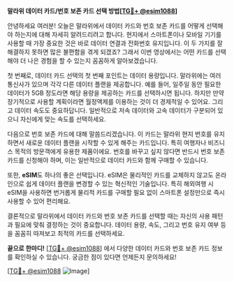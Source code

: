 **말라위 데이터 카드/번호 보존 카드 선택 방법[[TG💪+ @esim1088](https://t.me/s/esim1088)]**

안녕하세요 여러분! 오늘은 말라위에서 데이터 카드와 번호 보존 카드를 어떻게 선택해야 하는지에 대해 자세히 알려드리려고 합니다. 현지에서 스마트폰이나 모바일 기기를 사용할 때 가장 중요한 것은 바로 데이터 연결과 전화번호 유지입니다. 이 두 가지를 잘 해결하지 못하면 많은 불편함을 겪게 되겠죠? 그래서 이번 영상에서는 어떤 카드를 선택해야 더 나은 경험을 할 수 있는지 꼼꼼하게 알아보겠습니다.

첫 번째로, 데이터 카드 선택의 첫 번째 포인트는 데이터 용량입니다. 말라위에는 여러 통신사가 있으며 각각 다른 데이터 플랜을 제공합니다. 예를 들어, 일주일 동안 필요한 데이터가 5GB 정도라면 해당 용량을 제공하는 카드를 선택하시면 됩니다. 하지만 만약 장기적으로 사용할 계획이라면 월정액제를 이용하는 것이 더 경제적일 수 있어요. 그리고 데이터 속도도 중요하답니다. 일반적으로 저속 데이터와 고속 데이터가 구분되어 있으니 자신에게 맞는 속도를 선택하세요.

다음으로 번호 보존 카드에 대해 말씀드리겠습니다. 이 카드는 말라위 현지 번호를 유지하면서 새로운 데이터 플랜을 시작할 수 있게 해주는 카드입니다. 특히 여행자나 비즈니스 목적의 방문객에게 유용한 제품이에요. 번호를 바꾸고 싶지 않다면 반드시 번호 보존 카드를 신청해야 하며, 이는 일반적으로 데이터 카드와 함께 구매할 수 있습니다.

또한, **eSIM**도 하나의 좋은 선택입니다. eSIM은 물리적인 카드를 교체하지 않고도 온라인으로 쉽게 데이터 플랜을 변경할 수 있는 혁신적인 기술입니다. 특히 해외여행 시 eSIM을 사용하면 번거롭게 물리적 카드를 구매할 필요 없이 스마트폰 설정만으로 즉시 사용할 수 있어 편리해요.

결론적으로 말라위에서 데이터 카드와 번호 보존 카드를 선택할 때는 자신의 사용 패턴과 필요에 맞춰 결정하는 것이 중요합니다. 데이터 용량, 속도, 그리고 번호 유지 여부 등을 꼼꼼히 따져보고 최적의 카드를 선택하세요.

**끝으로 한마디!** [[TG💪+ @esim1088](https://t.me/s/esim1088)] 에서 다양한 데이터 카드와 번호 보존 카드 정보를 확인하실 수 있습니다. 궁금한 점이 있다면 언제든지 문의하세요!

[[TG💪+ @esim1088](https://t.me/s/esim1088) ![Image](https://i.postimg.cc/Y0z9fWf4/image.png)]